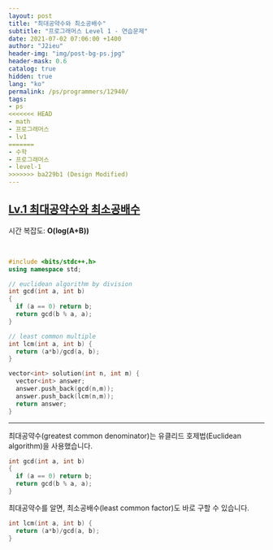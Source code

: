 ```yaml
---
layout: post
title: "최대공약수와 최소공배수"
subtitle: "프로그래머스 Level 1 - 연습문제"
date: 2021-07-02 07:06:00 +1400
author: "J2ieu"
header-img: "img/post-bg-ps.jpg"
header-mask: 0.6
catalog: true
hidden: true
lang: "ko"
permalink: /ps/programmers/12940/
tags:
- ps
<<<<<<< HEAD
- math
- 프로그래머스
- lv1
=======
- 수학
- 프로그래머스
- level-1
>>>>>>> ba229b1 (Design Modified)
---
```


## [Lv.1 최대공약수와 최소공배수](https://programmers.co.kr/learn/courses/30/lessons/12940)


시간 복잡도: **O(log(A+B))**

<br>

```cpp
#include <bits/stdc++.h>
using namespace std;

// euclidean algorithm by division
int gcd(int a, int b)
{
  if (a == 0) return b;
  return gcd(b % a, a);
}

// least common multiple
int lcm(int a, int b) {
  return (a*b)/gcd(a, b);
}

vector<int> solution(int n, int m) {
  vector<int> answer;
  answer.push_back(gcd(n,m));
  answer.push_back(lcm(n,m));
  return answer;
}
```

---

최대공약수(greatest common denominator)는 유클리드 호제법(Euclidean algorithm)을 사용했습니다.
```cpp
int gcd(int a, int b)
{
  if (a == 0) return b;
  return gcd(b % a, a);
}
```

최대공약수를 알면, 최소공배수(least common factor)도 바로 구할 수 있습니다.
```cpp
int lcm(int a, int b) {
  return (a*b)/gcd(a, b);
}
```